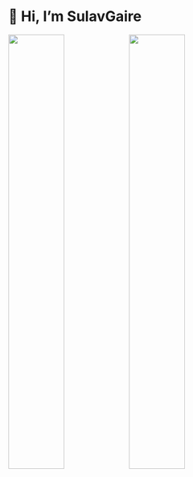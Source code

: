 # 👋 Hi, I’m SulavGaire

<img align="left" width="47%" src="https://github-readme-stats.vercel.app/api?username=SulavGaire&show_icons=true&theme=radical"/>

<img align="left" width="47%" src="https://github-readme-stats.vercel.app/api/top-langs/?username=SulavGaire&layout=compact"/>



<!---
SulavGaire/SulavGaire is a ✨ special ✨ repository because its `README.md` (this file) appears on your GitHub profile.
You can click the Preview link to take a look at your changes.
--->
